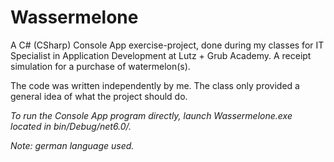 # Wassermelone
A C# (CSharp) Console App exercise-project, done during my classes for IT Specialist in Application Development at Lutz + Grub Academy. A receipt simulation for a purchase of watermelon(s).

The code was written independently by me. The class only provided a general idea of what the project should do.

*To run the Console App program directly, launch Wassermelone.exe located in bin/Debug/net6.0/.*

*Note: german language used.*
